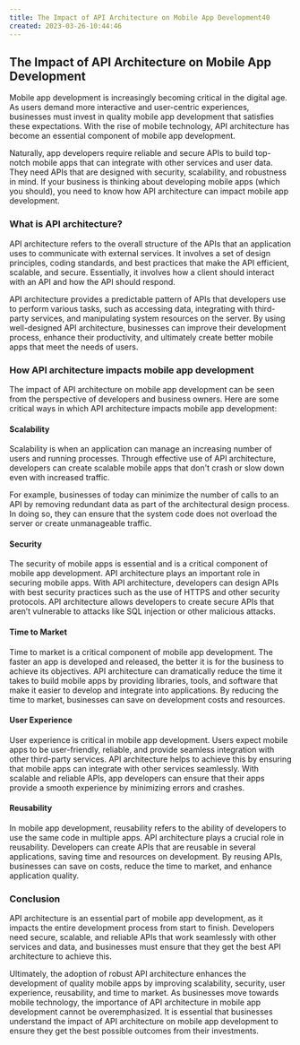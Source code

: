 ```yaml
---
title: The Impact of API Architecture on Mobile App Development40
created: 2023-03-26-10:44:46
---
```


## The Impact of API Architecture on Mobile App Development

Mobile app development is increasingly becoming critical in the digital age. As users demand more interactive and user-centric experiences, businesses must invest in quality mobile app development that satisfies these expectations. With the rise of mobile technology, API architecture has become an essential component of mobile app development.

Naturally, app developers require reliable and secure APIs to build top-notch mobile apps that can integrate with other services and user data. They need APIs that are designed with security, scalability, and robustness in mind. If your business is thinking about developing mobile apps (which you should), you need to know how API architecture can impact mobile app development.

### What is API architecture?

API architecture refers to the overall structure of the APIs that an application uses to communicate with external services. It involves a set of design principles, coding standards, and best practices that make the API efficient, scalable, and secure. Essentially, it involves how a client should interact with an API and how the API should respond.

API architecture provides a predictable pattern of APIs that developers use to perform various tasks, such as accessing data, integrating with third-party services, and manipulating system resources on the server. By using well-designed API architecture, businesses can improve their development process, enhance their productivity, and ultimately create better mobile apps that meet the needs of users.

### How API architecture impacts mobile app development

The impact of API architecture on mobile app development can be seen from the perspective of developers and business owners. Here are some critical ways in which API architecture impacts mobile app development:

#### Scalability

Scalability is when an application can manage an increasing number of users and running processes. Through effective use of API architecture, developers can create scalable mobile apps that don't crash or slow down even with increased traffic.

For example, businesses of today can minimize the number of calls to an API by removing redundant data as part of the architectural design process. In doing so, they can ensure that the system code does not overload the server or create unmanageable traffic.

#### Security

The security of mobile apps is essential and is a critical component of mobile app development. API architecture plays an important role in securing mobile apps. With API architecture, developers can design APIs with best security practices such as the use of HTTPS and other security protocols. API architecture allows developers to create secure APIs that aren’t vulnerable to attacks like SQL injection or other malicious attacks.

#### Time to Market

Time to market is a critical component of mobile app development. The faster an app is developed and released, the better it is for the business to achieve its objectives. API architecture can dramatically reduce the time it takes to build mobile apps by providing libraries, tools, and software that make it easier to develop and integrate into applications. By reducing the time to market, businesses can save on development costs and resources.

#### User Experience

User experience is critical in mobile app development. Users expect mobile apps to be user-friendly, reliable, and provide seamless integration with other third-party services. API architecture helps to achieve this by ensuring that mobile apps can integrate with other services seamlessly. With scalable and reliable APIs, app developers can ensure that their apps provide a smooth experience by minimizing errors and crashes.

#### Reusability

In mobile app development, reusability refers to the ability of developers to use the same code in multiple apps. API architecture plays a crucial role in reusability. Developers can create APIs that are reusable in several applications, saving time and resources on development. By reusing APIs, businesses can save on costs, reduce the time to market, and enhance application quality.

### Conclusion

API architecture is an essential part of mobile app development, as it impacts the entire development process from start to finish. Developers need secure, scalable, and reliable APIs that work seamlessly with other services and data, and businesses must ensure that they get the best API architecture to achieve this.

Ultimately, the adoption of robust API architecture enhances the development of quality mobile apps by improving scalability, security, user experience, reusability, and time to market. As businesses move towards mobile technology, the importance of API architecture in mobile app development cannot be overemphasized. It is essential that businesses understand the impact of API architecture on mobile app development to ensure they get the best possible outcomes from their investments.

